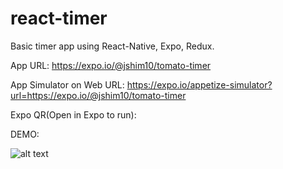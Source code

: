 # react-timer
Basic timer app using React-Native, Expo, Redux.

App URL:
https://expo.io/@jshim10/tomato-timer

App Simulator on Web URL:
https://expo.io/appetize-simulator?url=https://expo.io/@jshim10/tomato-timer

Expo QR(Open in Expo to run):


DEMO:

![alt text](https://raw.githubusercontent.com/pensivej/react-timer/master/demo/demo.gif)
